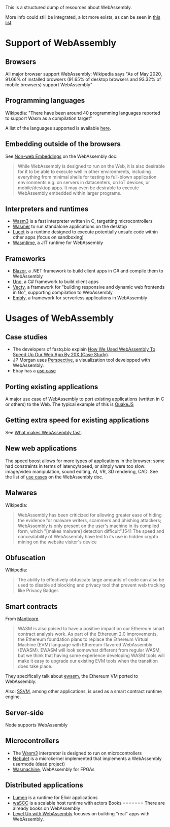 This is a structured dump of resources about WebAssembly.

More info could still be integrated, a lot more exists, as can be seen in [this list](https://github.com/mbasso/awesome-wasm).

Support of WebAssembly
===========================
Browsers
---------
All major browser support WebAssembly: Wikipedia says "As of May 2020, 91.66% of installed browsers (91.65% of desktop browsers and 93.32% of mobile browsers) support WebAssembly"

Programming languages
-----------------------
Wikipedia: "There have been around 40 programming languages reported to support Wasm as a compilation target"

A list of the languages supported is available [here](https://github.com/appcypher/awesome-wasm-langs).

Embedding outside of the browsers
--------------------------------------
See [Non-web Embeddings](https://webassembly.org/docs/non-web/) on the WebAssembly doc:

> While WebAssembly is designed to run on the Web, it is also desirable for it to be able to execute well in other environments, including everything from minimal shells for testing to full-blown application environments e.g. on servers in datacenters, on IoT devices, or mobile/desktop apps. It may even be desirable to execute WebAssembly embedded within larger programs.

Interpreters and runtimes
--------------
  - [Wasm3](https://github.com/wasm3/wasm3) is a fast interpreter written in C, targetting microcontrollers
  - [Wasmer](https://github.com/wasmerio/wasmer) to run standalone applications on the desktop
  - [Lucet](https://github.com/bytecodealliance/lucet) is a runtime designed to execute potentially unsafe code within other apps (focus on sandboxing)
  - [Wasmtime](https://github.com/bytecodealliance/wasmtime), a JIT runtime for WebAssembly

Frameworks
------------
  - [Blazor](https://github.com/AdrienTorris/awesome-blazor), a .NET framework to build client apps in C# and compile them to WebAssembly
  - [Uno](https://github.com/unoplatform/uno), a C# framework to build client apps
  - [Vecty](https://github.com/gopherjs/vecty), a framework for "building responsive and dynamic web frontends in Go", supporting compilation to WebAssembly
  - [Embly](https://github.com/embly/embly), a framework for serverless applications in WebAssembly

Usages of WebAssembly
=========================

Case studies
-------------
  - The developers of fastq.bio explain [How We Used WebAssembly To Speed Up Our Web App By 20X (Case Study)](https://www.smashingmagazine.com/2019/04/webassembly-speed-web-app/).
  - JP Morgan uses [Perspective](https://github.com/finos/perspective), a visualization tool developped with WebAssembly.
  - Ebay has a [use case](https://medium.com/ebaytech/webassembly-at-ebay-a-real-world-use-case-ef888f38b537)

Porting existing applications
-----------
A major use case of WebAssembly to port existing applications (written in C or others) to the Web. The typical example of this is [QuakeJS](http://www.quakejs.com/)

Getting extra speed for existing applications
-------------------------------
See [What makes WebAssembly fast](https://hacks.mozilla.org/2017/02/what-makes-webassembly-fast/).

New web applications
----------------------
The speed boost allows for more types of applications in the browser: some had constraints in terms of latency/speed, or simply were too slow: image/video manipulation, sound editing, AI, VR, 3D rendering, CAD. See the list of [use cases](https://webassembly.org/docs/use-cases/) on the WebAssembly doc.

Malwares
-------------------
Wikipedia:
> WebAssembly has been criticized for allowing greater ease of hiding the evidence for malware writers, scammers and phishing attackers; WebAssembly is only present on the user's machine in its compiled form, which "[makes malware] detection difficult".[54] The speed and concealability of WebAssembly have led to its use in hidden crypto mining on the website visitor's device

Obfuscation
---------------------
Wikipedia:
> The ability to effectively obfuscate large amounts of code can also be used to disable ad blocking and privacy tool that prevent web tracking like Privacy Badger.

Smart contracts
-----------------
From [Manticore](https://blog.trailofbits.com/2020/01/31/symbolically-executing-webassembly-in-manticore/).
> WASM is also poised to have a positive impact on our Ethereum smart contract analysis work. As part of the Ethereum 2.0 improvements, the Ethereum foundation plans to replace the Ethereum Virtual Machine (EVM) language with Ethereum-flavored WebAssembly (EWASM). EWASM will look somewhat different from regular WASM, but we think that having some experience developing WASM tools will make it easy to upgrade our existing EVM tools when the transition does take place.

They specifically talk about [ewasm](https://github.com/ewasm), the Ethereum VM ported to WebAssembly.

Also: [SSVM](https://github.com/second-state/SSVM), among other applications, is used as a smart contract runtime engine.

Server-side
-------------
Node supports WebAssembly

Microcontrollers
--------------------
  - The [Wasm3](https://github.com/wasm3/wasm3) interpreter is designed to run on microcontrollers
  - [Nebulet](https://github.com/nebulet/nebulet) is a microkernel implemented that implements a WebAssembly usermode (dead project)
  - [Wasmachine](https://github.com/piranna/wasmachine), WebAssembly for FPGAs

Distributed applications
---------------------------
  - [Lumen](https://github.com/lumen/lumen) is a runtime for Elixir applications
  - [waSCC](https://wascc.dev/) is a scalable host runtime with actors
Books
=======
There are already books on WebAssembly
  - [Level Up with WebAssembly](https://levelupwasm.com/) focuses on building "real" apps with WebAssembly.
